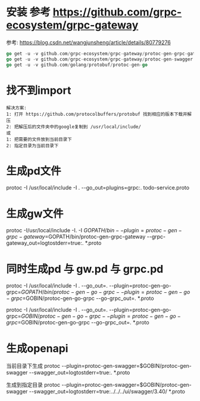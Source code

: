 # 安装 参考  https://github.com/grpc-ecosystem/grpc-gateway

参考: https://blog.csdn.net/wangjunsheng/article/details/80779276

```go
go get -u -v github.com/grpc-ecosystem/grpc-gateway/protoc-gen-grpc-gateway
go get -u -v github.com/grpc-ecosystem/grpc-gateway/protoc-gen-swagger
go get -u -v github.com/golang/protobuf/protoc-gen-go
```




# 找不到import 
```
解决方案: 
1: 打开 https://github.com/protocolbuffers/protobuf 找到相应的版本下载并解压
2: 把解压后的文件夹中的google复制到 /usr/local/include/
或
1: 把需要的文件放到当前目录下
2: 指定目录为当前目录下

```




# 生成pd文件

protoc -I /usr/local/include -I .  --go_out=plugins=grpc:. todo-service.proto

# 生成gw文件
protoc -I/usr/local/include -I. -I $GOPATH/bin --plugin=protoc-gen-grpc-gateway=$GOPATH/bin/protoc-gen-grpc-gateway  --grpc-gateway_out=logtostderr=true:. *.proto


# 同时生成pd 与 gw.pd 与 grpc.pd

protoc -I /usr/local/include -I .  --go_out=. --plugin=protoc-gen-go-grpc=$GOPATH/bin/protoc-gen-go-grpc --plugin=protoc-gen-go-grpc=$GOBIN/protoc-gen-go-grpc --go-grpc_out=.  *.proto 

protoc -I /usr/local/include -I .  --go_out=. --plugin=protoc-gen-go-grpc=$GOBIN/protoc-gen-go-grpc --plugin=protoc-gen-go-grpc=$GOBIN/protoc-gen-go-grpc --go-grpc_out=.  *.proto 

# 生成openapi
当前目录下生成
protoc --plugin=protoc-gen-swagger=$GOBIN/protoc-gen-swagger --swagger_out=logtostderr=true:. *.proto

生成到指定目录
protoc --plugin=protoc-gen-swagger=$GOBIN/protoc-gen-swagger --swagger_out=logtostderr=true:../../../ui/swagger/3.40/ *.proto